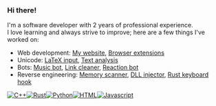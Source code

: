 ### Hi there!
I'm a software developer with 2 years of professional experience.  
I love learning and always strive to improve; here are a few things I've worked on:
* Web development: [My website](https://kmgb.github.io), [Browser extensions](https://kmgb.github.io/browser-extensions)
* Unicode: [LaTeX input](https://github.com/kmgb/latex_input), [Text analysis](https://kmgb.github.io/text-analysis)
* Bots: [Music bot](https://github.com/kmgb/DiscordMusicBot), [Link cleaner](https://github.com/kmgb/discord-link-cleaner), [Reaction bot](https://github.com/kmgb/discord-react-words)
* Reverse engineering: [Memory scanner](https://github.com/kmgb/PatternScan), [DLL injector](https://github.com/kmgb/Interject), [Rust keyboard hook](https://github.com/kmgb/keyboardhook-rs)
<!--* Games: Coming soon 🙂-->

<a href="https://github.com/kmgb?tab=repositories&language=c%2B%2B" target="_blank"><img alt="C++" src="https://img.shields.io/badge/C%2B%2B-044F88?style=for-the-badge&logo=cplusplus&logoColor=white"></a><a href="https://github.com/kmgb?tab=repositories&language=rust" target="_blank"><img alt="Rust" src="https://img.shields.io/badge/Rust-000000?style=for-the-badge&logo=rust&logoColor=white"></a><a href="https://github.com/kmgb?tab=repositories&language=python" target="_blank"><img alt="Python" src="https://img.shields.io/badge/Python-306998?style=for-the-badge&logo=python&logoColor=white"></a><a href="https://github.com/kmgb?tab=repositories&language=html" target="_blank"><img alt="HTML" src="https://img.shields.io/badge/HTML5-E34F26?style=for-the-badge&logo=html5&logoColor=white"></a><a href="https://github.com/kmgb?tab=repositories&language=javascript" target="_blank"><img alt="Javascript" src="https://img.shields.io/badge/JavaScript-323330?style=for-the-badge&logo=javascript&logoColor=F7DF1E"></a>
